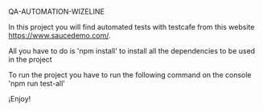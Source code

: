 QA-AUTOMATION-WIZELINE

In this project you will find automated tests with testcafe from this website https://www.saucedemo.com/. 

All you have to do is 
'npm install'
to install all the dependencies to be used in the project

To run the project you have to run the following command on the console
'npm run test-all'

¡Enjoy!
